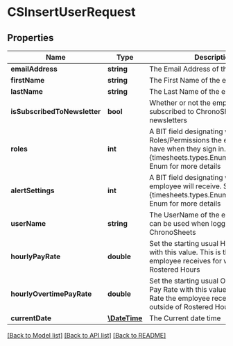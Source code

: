 # CSInsertUserRequest

## Properties
Name | Type | Description | Notes
------------ | ------------- | ------------- | -------------
**emailAddress** | **string** | The Email Address of the employee | [optional] 
**firstName** | **string** | The First Name of the employee | [optional] 
**lastName** | **string** | The Last Name of the employee | [optional] 
**isSubscribedToNewsletter** | **bool** | Whether or not the employee is subscribed to ChronoSheets newsletters | [optional] 
**roles** | **int** | A BIT field designating which Roles/Permissions the employee will have when they sign in.  See the {timesheets.types.Enums.UserRoles} Enum for more details | [optional] 
**alertSettings** | **int** | A BIT field designating which Alerts the employee will receive.  See the {timesheets.types.Enums.AlertSettings} Enum for more details | [optional] 
**userName** | **string** | The UserName of the employee.  This can be used when logging into ChronoSheets | [optional] 
**hourlyPayRate** | **double** | Set the starting usual Hourly Pay Rate with this value.  This is the Pay Rate the employee receives for working during Rostered Hours | [optional] 
**hourlyOvertimePayRate** | **double** | Set the starting usual Overtime Hourly Pay Rate with this value.  This is the Pay Rate the employee receives for working outside of Rostered Hours | [optional] 
**currentDate** | [**\DateTime**](\DateTime.md) | The Current date time | [optional] 

[[Back to Model list]](../README.md#documentation-for-models) [[Back to API list]](../README.md#documentation-for-api-endpoints) [[Back to README]](../README.md)


